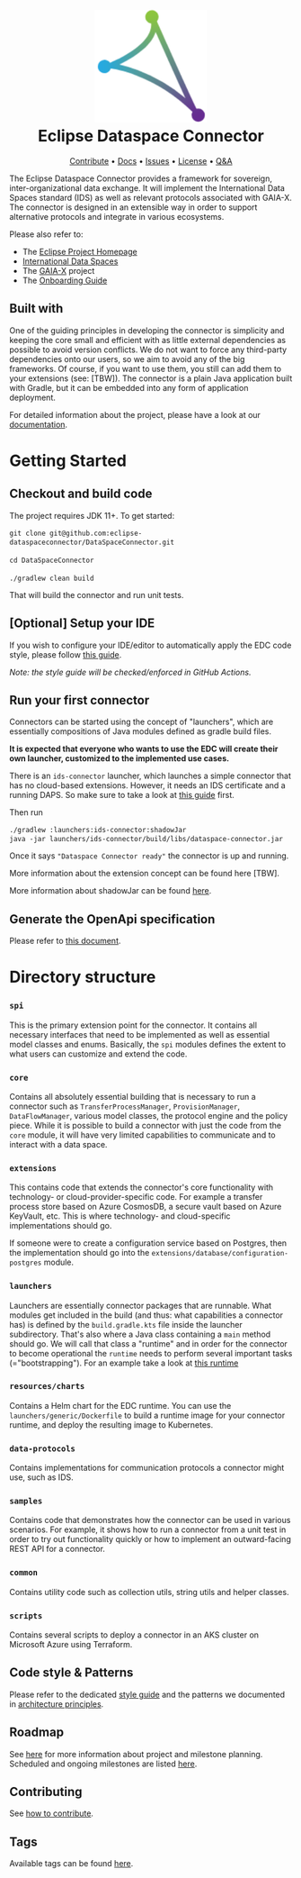 <h1 align="center">
  <br>
    <img alt="Logo" width="200" src="docs/_media/icon.png"/>
  <br>
      Eclipse Dataspace Connector
  <br>
</h1>


<p align="center">
  <a href="#contributing">Contribute</a> •
  <a href="https://eclipse-dataspaceconnector.github.io/DataSpaceConnector/">Docs</a> •
  <a href="https://github.com/eclipse-dataspaceconnector/DataSpaceConnector/issues">Issues</a> •
  <a href="https://github.com/eclipse-dataspaceconnector/DataSpaceConnector/blob/main/LICENSE">License</a> •
  <a href="https://github.com/eclipse-dataspaceconnector/DataSpaceConnector/discussions/1303">Q&A</a>
</p>

The Eclipse Dataspace Connector provides a framework for sovereign, inter-organizational data exchange. It will implement the International Data Spaces standard (IDS) as well as relevant protocols associated with GAIA-X. The connector is designed in an extensible way in order to support alternative protocols and integrate in various ecosystems.

Please also refer to:

- The [Eclipse Project Homepage](https://projects.eclipse.org/projects/technology.dataspaceconnector)
- [International Data Spaces](https://www.internationaldataspaces.org)
- The [GAIA-X](https://gaia-x.eu) project
- The [Onboarding Guide](onboarding.md)

## Built with

One of the guiding principles in developing the connector is simplicity and keeping the core small and efficient with as
little external dependencies as possible to avoid version conflicts. We do not want to force any third-party
dependencies onto our users, so we aim to avoid any of the big frameworks. Of course, if you want to use them, you still
can add them to your extensions (see: [TBW]). The connector is a plain Java application built with Gradle, but it can be
embedded into any form of application deployment.

For detailed information about the project, please have a look at our [documentation](/docs/README.md).

# Getting Started

## Checkout and build code

The project requires JDK 11+. To get started:

``` shell 
git clone git@github.com:eclipse-dataspaceconnector/DataSpaceConnector.git

cd DataSpaceConnector

./gradlew clean build
```

That will build the connector and run unit tests.

## [Optional] Setup your IDE

If you wish to configure your IDE/editor to automatically apply the EDC code style, please
follow [this guide](styleguide.md).

_Note: the style guide will be checked/enforced in GitHub Actions._

## Run your first connector

Connectors can be started using the concept of "launchers", which are essentially compositions of Java modules defined
as gradle build files. 

**It is expected that everyone who wants to use the EDC will create their own launcher, customized 
to the implemented use cases.**

There is an `ids-connector` launcher, which launches a simple connector that has no cloud-based extensions.
However, it needs an IDS certificate and a running DAPS. So make sure to take a look at 
[this guide](./launchers/ids-connector/README.md) first.

Then run

```shell
./gradlew :launchers:ids-connector:shadowJar
java -jar launchers/ids-connector/build/libs/dataspace-connector.jar
```

Once it says `"Dataspace Connector ready"` the connector is up and running.

More information about the extension concept can be found here [TBW].

More information about shadowJar can be found [here](https://github.com/johnrengelman/shadow).

## Generate the OpenApi specification

Please refer to [this document](./openapi.md).

# Directory structure

### `spi`

This is the primary extension point for the connector. It contains all necessary interfaces that need to be implemented
as well as essential model classes and enums. Basically, the `spi` modules defines the extent to what users can
customize and extend the code.

### `core`

Contains all absolutely essential building that is necessary to run a connector such as `TransferProcessManager`,
`ProvisionManager`, `DataFlowManager`, various model classes, the protocol engine and the policy piece. While it is
possible to build a connector with just the code from the `core` module, it will have very limited capabilities to
communicate and to interact with a data space.

### `extensions`

This contains code that extends the connector's core functionality with technology- or cloud-provider-specific code. For
example a transfer process store based on Azure CosmosDB, a secure vault based on Azure KeyVault, etc. This is where
technology- and cloud-specific implementations should go.

If someone were to create a configuration service based on Postgres, then the implementation should go into
the `extensions/database/configuration-postgres` module.

### `launchers`

Launchers are essentially connector packages that are runnable. What modules get included in the build (and thus: what
capabilities a connector has) is defined by the `build.gradle.kts` file inside the launcher subdirectory. That's also
where a Java class containing a `main` method should go. We will call that class a "runtime" and in order for the
connector to become operational the `runtime` needs to perform several important tasks (="bootstrapping"). For an
example take a look at
[this runtime](launchers/basic/src/main/java/org/eclipse/dataspaceconnector/runtime/ConnectorRuntime.java)

### `resources/charts`

Contains a Helm chart for the EDC runtime. You can use the `launchers/generic/Dockerfile` to build a runtime image for
your connector runtime, and deploy the resulting image to Kubernetes.

### `data-protocols`

Contains implementations for communication protocols a connector might use, such as IDS.

### `samples`

Contains code that demonstrates how the connector can be used in various scenarios. For example, it shows how to run a
connector from a unit test in order to try out functionality quickly or how to implement an outward-facing REST API for
a connector.

### `common`

Contains utility code such as collection utils, string utils and helper classes.

### `scripts`

Contains several scripts to deploy a connector in an AKS cluster on Microsoft Azure using Terraform.

## Code style & Patterns

Please refer to the dedicated [style guide](styleguide.md) and the patterns we documented
in [architecture principles](docs/architecture/architecture-principles.md).

## Roadmap

See [here](CONTRIBUTING.md#project-and-milestone-planning) for more information about project and
milestone planning. Scheduled and ongoing milestones are listed 
[here](https://github.com/eclipse-dataspaceconnector/DataSpaceConnector/milestones).

## Contributing

See [how to contribute](CONTRIBUTING.md).

## Tags

Available tags can be found [here](https://github.com/eclipse-dataspaceconnector/DataSpaceConnector/tags).
